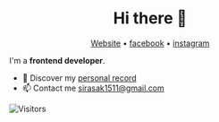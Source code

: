 <h1 align="center">Hi there 👋</h1>

<p align="center">
  <a href="https://sirasak-saengaurai.com/">Website</a> •
  <a href="https://www.facebook.com/oat.135791">facebook</a> •
  <a href="https://www.instagram.com/oat.sxrx">instagram</a>
</p>

I'm a __frontend developer__. 

* 🔖 Discover my [personal record](https://sirasak-saengaurai.com/assets/img/Resume_Sirasak-Saengaurai_Backend.pdf)<br/>
* 📫 Contact me [sirasak1511@gmail.com](mailto:sirasak1511@gmail.com)


![Visitors](https://visitor-badge.laobi.icu/badge?page_id=SirasakSS.SirasakSS)

<!--
**SirasakSS/SirasakSS** is a ✨ _special_ ✨ repository because its `README.md` (this file) appears on your GitHub profile.

Here are some ideas to get you started:

- 🔭 I’m currently working on ...
- 🌱 I’m currently learning ...
- 👯 I’m looking to collaborate on ...
- 🤔 I’m looking for help with ...
- 💬 Ask me about ...
- 📫 How to reach me: ...
- 😄 Pronouns: ...
- ⚡ Fun fact: ...
-->
